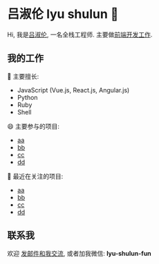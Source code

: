 # 吕淑伦 lyu shulun 👋

Hi, 我是[吕淑伦](#), 一名全栈工程师. 主要做[前端开发工作](#).  

## 我的工作

🌱 主要擅长:  
- JavaScript (Vue.js, React.js, Angular.js)
- Python
- Ruby
- Shell

😄 主要参与的项目:  
- [aa]()
- [bb]()
- [cc]()
- [dd]()

🤔 最近在关注的项目:  
- [aa]()
- [bb]()
- [cc]()
- [dd]()

## 联系我

欢迎 <a href="mailto:lyushulun@foxmail.com">发邮件和我交流</a>, 或者加我微信: <strong>lyu-shulun-fun</strong>
